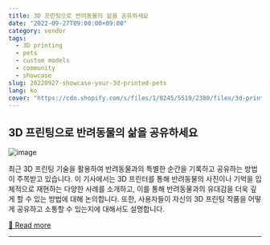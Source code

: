 ```yaml
---
title: 3D 프린팅으로 반려동물의 삶을 공유하세요
date: "2022-09-27T09:00:00+09:00"
category: vendor
tags:
  - 3D printing
  - pets
  - custom models
  - community
  - showcase
slug: 20220927-showcase-your-3d-printed-pets
lang: ko
cover: "https://cdn.shopify.com/s/files/1/0245/5519/2380/files/3d-prints_db84a544-cacf-4f30-920f-46446d6bc7f7.png?v=1668760520"
---
```


## 3D 프린팅으로 반려동물의 삶을 공유하세요
![image](https://cdn.shopify.com/s/files/1/0245/5519/2380/files/3d-prints_db84a544-cacf-4f30-920f-46446d6bc7f7.png?v=1668760520)

최근 3D 프린팅 기술을 활용하여 반려동물과의 특별한 순간을 기록하고 공유하는 방법이 주목받고 있습니다. 이 기사에서는 3D 프린터를 통해 반려동물의 사진이나 기억을 입체적으로 재현하는 다양한 사례를 소개하고, 이를 통해 반려동물과의 유대감을 더욱 깊게 할 수 있는 방법에 대해 논의합니다. 또한, 사용자들이 자신의 3D 프린팅 작품을 어떻게 공유하고 소통할 수 있는지에 대해서도 설명합니다.

[🔗 Read more](https://store.anycubic.com/blogs/news/3d-printed-pet-life)

---